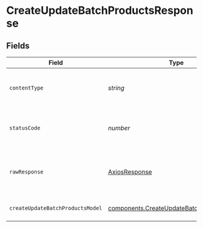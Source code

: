 # CreateUpdateBatchProductsResponse


## Fields

| Field                                                                                                  | Type                                                                                                   | Required                                                                                               | Description                                                                                            |
| ------------------------------------------------------------------------------------------------------ | ------------------------------------------------------------------------------------------------------ | ------------------------------------------------------------------------------------------------------ | ------------------------------------------------------------------------------------------------------ |
| `contentType`                                                                                          | *string*                                                                                               | :heavy_check_mark:                                                                                     | HTTP response content type for this operation                                                          |
| `statusCode`                                                                                           | *number*                                                                                               | :heavy_check_mark:                                                                                     | HTTP response status code for this operation                                                           |
| `rawResponse`                                                                                          | [AxiosResponse](https://axios-http.com/docs/res_schema)                                                | :heavy_check_mark:                                                                                     | Raw HTTP response; suitable for custom response parsing                                                |
| `createUpdateBatchProductsModel`                                                                       | [components.CreateUpdateBatchProductsModel](../../models/components/createupdatebatchproductsmodel.md) | :heavy_minus_sign:                                                                                     | Products created and updated                                                                           |